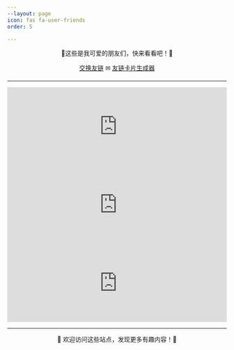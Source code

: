 ```yaml
---
--layout: page
icon: fas fa-user-friends
order: 5

---
```

<div style="text-align: center; margin-bottom: 20px;">
  <p>🔗这些是我可爱的朋友们，快来看看吧！🔗</p>
  <a href="mailto:post@zwei.de.eu.org">交换友链</a> ✉  <a href="https://friendcard.is-an.org/">友链卡片生成器</a>
</div>
<hr>


<div style="max-width: 600px; margin: 0 auto;">
  <iframe 
    src="https://friendcards.zwei.de.eu.org/?bgcolor=linear-gradient%28135deg%2C+%23fef3c7%2C+%23ffe4e6%29&name=Linux+Do&specialty=%E6%96%B0%E7%9A%84%E7%90%86%E6%83%B3%E5%9E%8B%E7%A4%BE%E5%8C%BA&link=https%3A%2F%2Flinux.do&redirect=https%3A%2F%2Flinux.do%2F%3Fsource%3Dzwei_de_eu_org"
    style="border: none; width: 100%; height: 180px; overflow: hidden;"
    loading="lazy"
    title="Friend Card"
  ></iframe>
</div>

<div style="max-width: 600px; margin: 0 auto;">
  <iframe 
    src="https://friendcards.zwei.de.eu.org/?bgcolor=linear-gradient%28135deg%2C+%23ede9fe%2C+%23fae8ff%29&name=MasterKe%28%E6%9F%AF%E5%A4%A7%E5%B8%88%29&specialty=%E5%AE%9A%E6%A0%BC%E7%94%9F%E6%B4%BB%E7%9A%84%E7%BE%8E%E5%A5%BD%7E&link=https%3A%2F%2Fblog.masterke.cn&avatar=https%3A%2F%2Fmy-blog-picture-1301437686.cos.ap-nanjing.myqcloud.com%2F2024%252F07%252F24%252F1721836688.jpg"
    style="border: none; width: 100%; height: 180px; overflow: hidden;"
    loading="lazy"
    title="Friend Card"
  ></iframe>
</div>

<div style="max-width: 600px; margin: 0 auto;">
  <iframe 
    src="https://friendcards.zwei.de.eu.org/?name=+Dale&specialty=Wir+m%C3%BCssen+wissen+%21+Wir+werden+wissen+%21&link=https%3A%2F%2Fwww.dalechu.cn&avatar=https://pic.imgdb.cn/item/653e45f4c458853aeff4d569.png"
    style="border: none; width: 100%; height: 180px; overflow: hidden;"
    loading="lazy"
    title="Friend Card"
  ></iframe>
</div>




---

<p align="center">💖 欢迎访问这些站点，发现更多有趣内容！💖</p>

